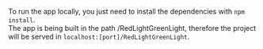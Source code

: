 To run the app locally, you just need to install the dependencies with <code>npm install</code>.<br>
The app is being built in the path <cod>/RedLightGreenLight</code>, therefore the project will be served in <code>localhost:[port]/RedLightGreenLight</code>.
